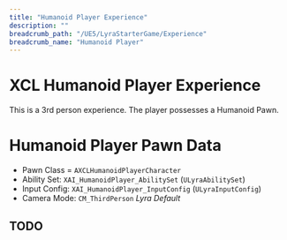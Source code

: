 ```yaml
---
title: "Humanoid Player Experience"
description: ""
breadcrumb_path: "/UE5/LyraStarterGame/Experience"
breadcrumb_name: "Humanoid Player"
---
```



# XCL Humanoid Player Experience

This is a 3rd person experience.  The player possesses a Humanoid Pawn.


# Humanoid Player Pawn Data

- Pawn Class = `AXCLHumanoidPlayerCharacter`
- Ability Set: `XAI_HumanoidPlayer_AbilitySet` (`ULyraAbilitySet`)
- Input Config: `XAI_HumanoidPlayer_InputConfig` (`ULyraInputConfig`)
- Camera Mode: `CM_ThirdPerson` *Lyra Default*


## TODO
